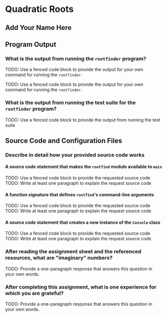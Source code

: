 # Quadratic Roots

## Add Your Name Here

## Program Output

### What is the output from running the `rootfinder` program?

TODO: Use a fenced code block to provide the output for your own command for running the `rootfinder`.

TODO: Use a fenced code block to provide the output for your own command for running the `rootfinder`.

### What is the output from running the test suite for the `rootfinder` program?

TODO: Use a fenced code block to provide the output from running the test suite

## Source Code and Configuration Files

### Describe in detail how your provided source code works

#### A source code statement that makes the `rootfind` module available to `main`

TODO: Use a fenced code block to provide the requested source code
TODO: Write at least one paragraph to explain the request source code

#### A function signature that defines `rootfind`'s command-line arguments

TODO: Use a fenced code block to provide the requested source code
TODO: Write at least one paragraph to explain the request source code

#### A source code statement that creates a new instance of the `Console` class

TODO: Use a fenced code block to provide the requested source code
TODO: Write at least one paragraph to explain the request source code

### After reading the assignment sheet and the referenced resources, what are "imaginary" numbers?

TODO: Provide a one-paragraph response that answers this question in your own words.

### After completing this assignment, what is one experience for which you are grateful?

TODO: Provide a one-paragraph response that answers this question in your own words.
